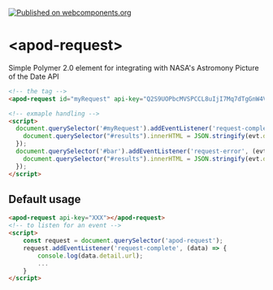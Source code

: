 [![Published on webcomponents.org](https://img.shields.io/badge/webcomponents.org-published-blue.svg?style=flat-square)](https://www.webcomponents.org/element/gthmb/apod-request)
# \<apod-request\>

Simple Polymer 2.0 element for integrating with NASA&#39;s Astromony Picture of the Date API

<!--
```
<custom-element-demo>
  <template>
    <script src="../webcomponentsjs/webcomponents-lite.js"></script>
    <link rel="import" href="scatter-image.html">
    <div class="result-container">
    <pre id="results" class="result">Result will show here</pre>
    </div>
    <next-code-block></next-code-block>
  </template>
</custom-element-demo>
```
-->
```html
<!-- the tag -->
<apod-request id="myRequest" api-key="Q2S9UOPbcMVSPCCL8uIjI7Mq7dTgGnW4VBUiiuo1"></apod-request>

<!-- exmaple handling -->
<script>
  document.querySelector('#myRequest').addEventListener('request-complete', (evt) => {
    document.querySelector("#results").innerHTML = JSON.stringify(evt.detail, null, 2);
  });
  document.querySelector('#bar').addEventListener('request-error', (evt) => {
    document.querySelector("#results").innerHTML = JSON.stringify(evt.detail, null, 2);
  });
</script>
```

## Default usage
```html
<apod-request api-key="XXX"></apod-request>
<!-- to listen for an event -->
<script>
    const request = document.querySelector('apod-request');
    request.addEventListener('request-complete', (data) => {
        console.log(data.detail.url);
        ...
    }
</script>
```
